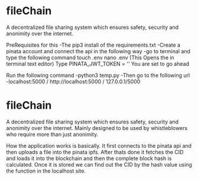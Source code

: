 # fileChain
A decentralized file sharing system which ensures safety, security and anonimity over the internet.

PreRequisites for this 
  -The pip3 install of the requirements.txt 
  -Create a pinata account and connect the api in the following way
    -go to terminal and type the following command
      touch .env
      nano .env
      (This Opens the in terminal text editor)
      Type PINATA_JWT_TOKEN = '<api key>'  You are set to go ahead

Run the following command
  -python3 temp.py
  -Then go to the following url
    -localhost:5000 / http://localhost:5000 / 127.0.0.1/5000

# fileChain

A decentralized file sharing system which ensures safety, security and anonimity over the internet. Mainly designed to be used by whistleblowers who require more than just anonimity. 

How the application works is basically. It first connects to the pinata api and then uploads a file into the pinata ipfs. After thats done it fetches the CID and loads it into the blockchain and then the complete block hash is calculated. Once it is stored we can find out the CID by the hash value using the function in the localhost site.
